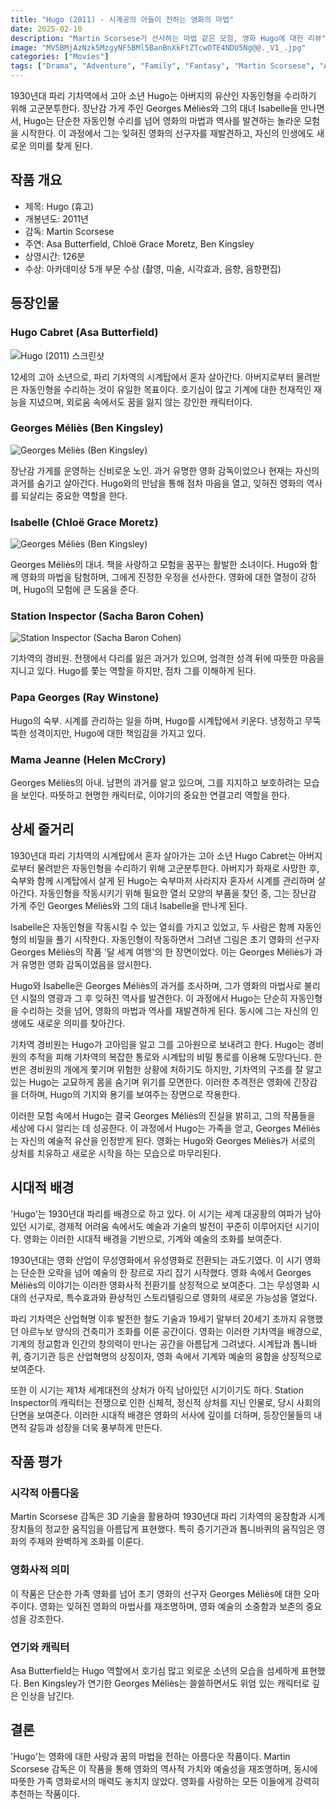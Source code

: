 ```yaml
---
title: "Hugo (2011) - 시계공의 아들이 전하는 영화의 마법"
date: 2025-02-10
description: "Martin Scorsese가 선사하는 마법 같은 모험, 영화 Hugo에 대한 리뷰"
image: "MV5BMjAzNzk5MzgyNF5BMl5BanBnXkFtZTcwOTE4NDU5Ng@@._V1_.jpg"
categories: ["Movies"]
tags: ["Drama", "Adventure", "Family", "Fantasy", "Martin Scorsese", "Asa Butterfield", "Chloë Grace Moretz"]
---
```


1930년대 파리 기차역에서 고아 소년 Hugo는 아버지의 유산인 자동인형을 수리하기 위해 고군분투한다. 장난감 가게 주인 Georges Méliès와 그의 대녀 Isabelle을 만나면서, Hugo는 단순한 자동인형 수리를 넘어 영화의 마법과 역사를 발견하는 놀라운 모험을 시작한다. 이 과정에서 그는 잊혀진 영화의 선구자를 재발견하고, 자신의 인생에도 새로운 의미를 찾게 된다.

## 작품 개요

- 제목: Hugo (휴고)
- 개봉년도: 2011년
- 감독: Martin Scorsese
- 주연: Asa Butterfield, Chloë Grace Moretz, Ben Kingsley
- 상영시간: 126분
- 수상: 아카데미상 5개 부문 수상 (촬영, 미술, 시각효과, 음향, 음향편집)

## 등장인물

### Hugo Cabret (Asa Butterfield)

![Hugo (2011) 스크린샷](Screenshot-2025-02-11-at-07-47-17-Hugo-(2011).png)


12세의 고아 소년으로, 파리 기차역의 시계탑에서 혼자 살아간다. 아버지로부터 물려받은 자동인형을 수리하는 것이 유일한 목표이다. 호기심이 많고 기계에 대한 천재적인 재능을 지녔으며, 외로움 속에서도 꿈을 잃지 않는 강인한 캐릭터이다.

### Georges Méliès (Ben Kingsley)

![Georges Méliès (Ben Kingsley)](Screenshot-2025-02-11-at-07-48-56-Hugo-(2011).png)


장난감 가게를 운영하는 신비로운 노인. 과거 유명한 영화 감독이었으나 현재는 자신의 과거를 숨기고 살아간다. Hugo와의 만남을 통해 점차 마음을 열고, 잊혀진 영화의 역사를 되살리는 중요한 역할을 한다.

### Isabelle (Chloë Grace Moretz)

![Georges Méliès (Ben Kingsley)](Screenshot-2025-02-11-at-07-48-03-Hugo-(2011).png)

Georges Méliès의 대녀. 책을 사랑하고 모험을 꿈꾸는 활발한 소녀이다. Hugo와 함께 영화의 마법을 탐험하며, 그에게 진정한 우정을 선사한다. 영화에 대한 열정이 강하며, Hugo의 모험에 큰 도움을 준다.

### Station Inspector (Sacha Baron Cohen)

![Station Inspector (Sacha Baron Cohen)](Screenshot-2025-02-11-at-07-48-34-Hugo-(2011).png)


기차역의 경비원. 전쟁에서 다리를 잃은 과거가 있으며, 엄격한 성격 뒤에 따뜻한 마음을 지니고 있다. Hugo를 쫓는 역할을 하지만, 점차 그를 이해하게 된다.

### Papa Georges (Ray Winstone)
Hugo의 숙부. 시계를 관리하는 일을 하며, Hugo를 시계탑에서 키운다. 냉정하고 무뚝뚝한 성격이지만, Hugo에 대한 책임감을 가지고 있다.

### Mama Jeanne (Helen McCrory)
Georges Méliès의 아내. 남편의 과거를 알고 있으며, 그를 지지하고 보호하려는 모습을 보인다. 따뜻하고 현명한 캐릭터로, 이야기의 중요한 연결고리 역할을 한다.

## 상세 줄거리

1930년대 파리 기차역의 시계탑에서 혼자 살아가는 고아 소년 Hugo Cabret는 아버지로부터 물려받은 자동인형을 수리하기 위해 고군분투한다. 아버지가 화재로 사망한 후, 숙부와 함께 시계탑에서 살게 된 Hugo는 숙부마저 사라지자 혼자서 시계를 관리하며 살아간다. 자동인형을 작동시키기 위해 필요한 열쇠 모양의 부품을 찾던 중, 그는 장난감 가게 주인 Georges Méliès와 그의 대녀 Isabelle을 만나게 된다.

Isabelle은 자동인형을 작동시킬 수 있는 열쇠를 가지고 있었고, 두 사람은 함께 자동인형의 비밀을 풀기 시작한다. 자동인형이 작동하면서 그려낸 그림은 초기 영화의 선구자 Georges Méliès의 작품 '달 세계 여행'의 한 장면이었다. 이는 Georges Méliès가 과거 유명한 영화 감독이었음을 암시한다.

Hugo와 Isabelle은 Georges Méliès의 과거를 조사하며, 그가 영화의 마법사로 불리던 시절의 영광과 그 후 잊혀진 역사를 발견한다. 이 과정에서 Hugo는 단순히 자동인형을 수리하는 것을 넘어, 영화의 마법과 역사를 재발견하게 된다. 동시에 그는 자신의 인생에도 새로운 의미를 찾아간다.

기차역 경비원는 Hugo가 고아임을 알고 그를 고아원으로 보내려고 한다. Hugo는 경비원의 추적을 피해 기차역의 복잡한 통로와 시계탑의 비밀 통로를 이용해 도망다닌다. 한 번은 경비원의 개에게 쫓기며 위험한 상황에 처하기도 하지만, 기차역의 구조를 잘 알고 있는 Hugo는 교묘하게 몸을 숨기며 위기를 모면한다. 이러한 추격전은 영화에 긴장감을 더하며, Hugo의 기지와 용기를 보여주는 장면으로 작용한다.

이러한 모험 속에서 Hugo는 결국 Georges Méliès의 진실을 밝히고, 그의 작품들을 세상에 다시 알리는 데 성공한다. 이 과정에서 Hugo는 가족을 얻고, Georges Méliès는 자신의 예술적 유산을 인정받게 된다. 영화는 Hugo와 Georges Méliès가 서로의 상처를 치유하고 새로운 시작을 하는 모습으로 마무리된다.

## 시대적 배경

'Hugo'는 1930년대 파리를 배경으로 하고 있다. 이 시기는 세계 대공황의 여파가 남아있던 시기로, 경제적 어려움 속에서도 예술과 기술의 발전이 꾸준히 이루어지던 시기이다. 영화는 이러한 시대적 배경을 기반으로, 기계와 예술의 조화를 보여준다.

1930년대는 영화 산업이 무성영화에서 유성영화로 전환되는 과도기였다. 이 시기 영화는 단순한 오락을 넘어 예술의 한 장르로 자리 잡기 시작했다. 영화 속에서 Georges Méliès의 이야기는 이러한 영화사적 전환기를 상징적으로 보여준다. 그는 무성영화 시대의 선구자로, 특수효과와 환상적인 스토리텔링으로 영화의 새로운 가능성을 열었다.

파리 기차역은 산업혁명 이후 발전한 철도 기술과 19세기 말부터 20세기 초까지 유행했던 아르누보 양식의 건축미가 조화를 이룬 공간이다. 영화는 이러한 기차역을 배경으로, 기계의 정교함과 인간의 창의력이 만나는 공간을 아름답게 그려냈다. 시계탑과 톱니바퀴, 증기기관 등은 산업혁명의 상징이자, 영화 속에서 기계와 예술의 융합을 상징적으로 보여준다.

또한 이 시기는 제1차 세계대전의 상처가 아직 남아있던 시기이기도 하다. Station Inspector의 캐릭터는 전쟁으로 인한 신체적, 정신적 상처를 지닌 인물로, 당시 사회의 단면을 보여준다. 이러한 시대적 배경은 영화의 서사에 깊이를 더하며, 등장인물들의 내면적 갈등과 성장을 더욱 풍부하게 만든다.

## 작품 평가

### 시각적 아름다움

Martin Scorsese 감독은 3D 기술을 활용하여 1930년대 파리 기차역의 웅장함과 시계 장치들의 정교한 움직임을 아름답게 표현했다. 특히 증기기관과 톱니바퀴의 움직임은 영화의 주제와 완벽하게 조화를 이룬다.

### 영화사적 의미

이 작품은 단순한 가족 영화를 넘어 초기 영화의 선구자 Georges Méliès에 대한 오마주이다. 영화는 잊혀진 영화의 마법사를 재조명하며, 영화 예술의 소중함과 보존의 중요성을 강조한다.

### 연기와 캐릭터

Asa Butterfield는 Hugo 역할에서 호기심 많고 외로운 소년의 모습을 섬세하게 표현했다. Ben Kingsley가 연기한 Georges Méliès는 쓸쓸하면서도 위엄 있는 캐릭터로 깊은 인상을 남긴다.

## 결론

'Hugo'는 영화에 대한 사랑과 꿈의 마법을 전하는 아름다운 작품이다. Martin Scorsese 감독은 이 작품을 통해 영화의 역사적 가치와 예술성을 재조명하며, 동시에 따뜻한 가족 영화로서의 매력도 놓치지 않았다. 영화를 사랑하는 모든 이들에게 강력히 추천하는 작품이다. 